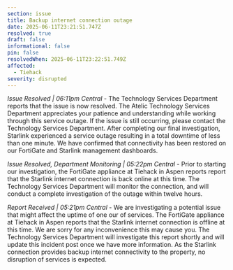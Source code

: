 ```yaml
---
section: issue
title: Backup internet connection outage
date: 2025-06-11T23:21:51.747Z
resolved: true
draft: false
informational: false
pin: false
resolvedWhen: 2025-06-11T23:22:51.749Z
affected:
  - Tiehack
severity: disrupted
---
```

*Issue Resolved | 06:11pm Central* - The Technology Services Department reports that the issue is now resolved. The Atelic Technology Services Department appreciates your patience and understanding while working through this service outage. If the issue is still occurring, please contact the Technology Services Department. After completing our final investigation, Starlink experienced a service outage resulting in a total downtime of less than one minute. We have confirmed that connectivity has been restored on our FortiGate and Starlink management dashboards.

*Issue Resolved, Department Monitoring | 05:22pm Central* - Prior to starting our investigation, the FortiGate appliance at Tiehack in Aspen reports report that the Starlink internet connection is back online at this time. The Technology Services Department will monitor the connection, and will conduct a complete investigation of the outage within twelve hours.

*Report Received | 05:21pm Central* - We are investigating a potential issue that might affect the uptime of one our of services. The FortiGate appliance at Tiehack in Aspen reports that the Starlink internet connection is offline at this time. We are sorry for any inconvenience this may cause you. The Technology Services Department will investigate this report shortly and will update this incident post once we have more information. As the Starlink connection provides backup internet connectivity to the property, no disruption of services is expected.